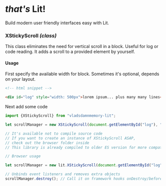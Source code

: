 # _that's_ Lit!

Build modern user friendly interfaces easy with Lit.

### XStickyScroll _(class)_

This class eliminates the need for vertical scroll in a block. Useful for log or code reading. It adds a scroll to a
provided element by yourself.

#### Usage

First specify the available width for block. Sometimes it's optional, depends on your layout.

```html
<!-- html snippet -->

<div id="log" style="width: 500px">lorem ipsum... plus many many lines</div>
```

Next add some code

```javascript
import {XStickyScroll} from "vladsdamnmemory-lit";

let scrollManager = new XStickyScroll(document.getElementById("log"), "scrollbar-class");

// It's available not to compile source code
// If you want to create an instance of XStickyScroll ASAP,  
// check out the browser folder inside
// This library is already compiled to older ES version for more compatibility with all browsers

// Browser usage

let scrollManager = new lit.XStickyScroll(document.getElementById("log"), "scrollbar-class");

// Unbinds event listeners and removes extra objects
scrollManager.destroy(); // Call it on framework hooks onDestroy/beforeDestroy etc.
```